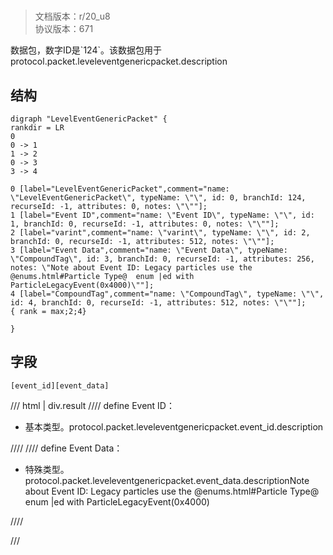 # <!-- md:samp LevelEventGenericPacket -->

> 文档版本：r/20_u8<br/>协议版本：671

<!-- md:samp LevelEventGenericPacket -->数据包，数字ID是`124`。该数据包用于protocol.packet.leveleventgenericpacket.description

## 结构

```viz
digraph "LevelEventGenericPacket" {
rankdir = LR
0
0 -> 1
1 -> 2
0 -> 3
3 -> 4

0 [label="LevelEventGenericPacket",comment="name: \"LevelEventGenericPacket\", typeName: \"\", id: 0, branchId: 124, recurseId: -1, attributes: 0, notes: \"\""];
1 [label="Event ID",comment="name: \"Event ID\", typeName: \"\", id: 1, branchId: 0, recurseId: -1, attributes: 0, notes: \"\""];
2 [label="varint",comment="name: \"varint\", typeName: \"\", id: 2, branchId: 0, recurseId: -1, attributes: 512, notes: \"\""];
3 [label="Event Data",comment="name: \"Event Data\", typeName: \"CompoundTag\", id: 3, branchId: 0, recurseId: -1, attributes: 256, notes: \"Note about Event ID: Legacy particles use the @enums.html#Particle Type@  enum |ed with ParticleLegacyEvent(0x4000)\""];
4 [label="CompoundTag",comment="name: \"CompoundTag\", typeName: \"\", id: 4, branchId: 0, recurseId: -1, attributes: 512, notes: \"\""];
{ rank = max;2;4}

}

```

## 字段

```title='LevelEventGenericPacket'
[event_id][event_data]
```

/// html | div.result
//// define
Event ID：<!-- md:samp varint -->

- 基本类型。protocol.packet.leveleventgenericpacket.event_id.description


////
//// define
Event Data：[<!-- md:samp CompoundTag -->](../types/compoundtag.md)

- 特殊类型。protocol.packet.leveleventgenericpacket.event_data.descriptionNote about Event ID: Legacy particles use the @enums.html#Particle Type@  enum |ed with ParticleLegacyEvent(0x4000)


////

///

